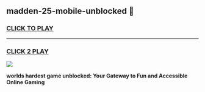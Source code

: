 
## madden-25-mobile-unblocked 👋
<h3>
<a href="https://premium.freeplayer.one?title=madden-25-mobile-unblocked&ref=14F">CLICK TO PLAY</a></h3>
<hr>

<h3>
<a href="https://premium.freeplayer.one?title=madden-25-mobile-unblocked&ref=14F">CLICK 2 PLAY</a>
  
</h3>

<a href="https://premium.freeplayer.one?title=madden-25-mobile-unblocked&ref=12F/"><img src="https://clearcache.store/games.png"></a>


**worlds hardest game unblocked: Your Gateway to Fun and Accessible Online Gaming**
